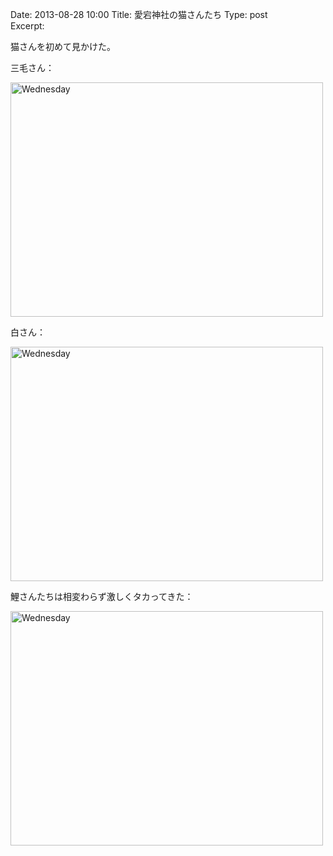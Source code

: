 Date: 2013-08-28 10:00
Title: 愛宕神社の猫さんたち 
Type: post  
Excerpt:   


猫さんを初めて見かけた。

三毛さん：

<a href="http://www.flickr.com/photos/hdknr/9633925736/" title="Wednesday by hidelafoglia, on Flickr"><img src="https://farm8.staticflickr.com/7423/9633925736_f297c0edde.jpg" width="500" height="375" alt="Wednesday"></a>

白さん：

<a href="http://www.flickr.com/photos/hdknr/9630691621/" title="Wednesday by hidelafoglia, on Flickr"><img src="https://farm4.staticflickr.com/3812/9630691621_aa10d3275b.jpg" width="500" height="375" alt="Wednesday"></a>

鯉さんたちは相変わらず激しくタカってきた：

<a href="http://www.flickr.com/photos/hdknr/9633922422/" title="Wednesday by hidelafoglia, on Flickr"><img src="https://farm8.staticflickr.com/7378/9633922422_8e5948718f.jpg" width="500" height="375" alt="Wednesday"></a>
